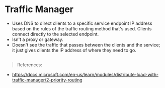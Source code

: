 # Traffic Manager

- Uses DNS to direct clients to a specific service endpoint IP address based on the rules of the traffic routing method that's used. Clients connect directly to the selected endpoint. 
- Isn't a proxy or gateway.
- Doesn't see the traffic that passes between the clients and the service; it just gives clients the IP address of where they need to go.

## 


> References:

- https://docs.microsoft.com/en-us/learn/modules/distribute-load-with-traffic-manager/2-priority-routing
